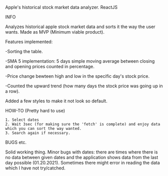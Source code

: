 Apple's historical stock market data analyzer. ReactJS

INFO

Analyzes historical apple stock market data and sorts it the way the user wants. Made as MVP (Minimum viable product).



Features implemented: 

-Sorting the table.

-SMA 5 implementation: 5 days simple moving average between closing and opening prices counted in percentage.

-Price change bewteen high and low in the specific day's stock price.

-Counted the upward trend (how many days the stock price was going up in a row).


Added a few styles to make it not look so default.




HOW-TO (Pretty hard to use)

    1. Select dates
    2. Wait 3sec (for making sure the 'fetch' is complete) and enjoy data which you can sort the way wanted.
    3. Search again if necessary.

BUGS etc.

Solid working thing. Minor bugs with dates: there are times where there is no data between given dates and the application shows data from the last day possible (01.20.2021). Sometimes there might error in reading the data which I have not try/catched.
